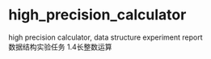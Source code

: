 # high_precision_calculator
high precision calculator, data structure experiment report<br/>
数据结构实验任务 1.4长整数运算
